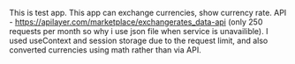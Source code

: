 This is test app. This app can exchange currencies, show currency rate.
API - https://apilayer.com/marketplace/exchangerates_data-api (only 250 requests per month so why i use json file when service is unavailible).
I used useContext and session storage due to the request limit, and also converted currencies using math rather than via API.
